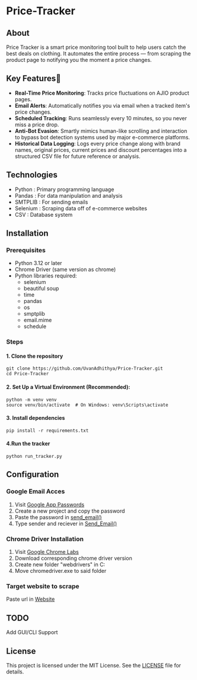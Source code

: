 # Price-Tracker
## About
Price Tracker is a smart price monitoring tool built to help users catch the best deals on clothing. It automates the entire process — from scraping the product page to notifying you the moment a price changes.
## Key Features🔧
- **Real-Time Price Monitoring**: Tracks price fluctuations on AJIO product pages.
- **Email Alerts**: Automatically notifies you via email when a tracked item's price changes.
- **Scheduled Tracking**: Runs seamlessly every 10 minutes, so you never miss a price drop.
- **Anti-Bot Evasion**: Smartly mimics human-like scrolling and interaction to bypass bot detection systems used by major e-commerce platforms.
- **Historical Data Logging**: Logs every price change along with brand names, original prices, current prices and discount percentages into a structured CSV file for future reference or analysis.
## Technologies
- Python : Primary programming language
- Pandas : For data manipulation and analysis
- SMTPLIB : For sending emails
- Selenium : Scraping data off of e-commerce websites
- CSV : Database system
## Installation
### Prerequisites
- Python 3.12 or later
- Chrome Driver (same version as chrome)
- Python libraries required:
  - selenium
  - beautiful soup
  - time
  - pandas
  - os
  - smptplib
  - email.mime
  - schedule
### Steps
#### **1. Clone the repository**
```
git clone https://github.com/UvanAdhithya/Price-Tracker.git
cd Price-Tracker
```
#### 2. Set Up a Virtual Environment (Recommended):
```
python -m venv venv
source venv/bin/activate  # On Windows: venv\Scripts\activate
```
#### 3. Install dependencies
```
pip install -r requirements.txt
```
#### 4.Run the tracker
```
python run_tracker.py
```
## Configuration
### Google Email Acces
1. Visit [Google App Passwords](https://myaccount.google.com/apppasswords)
2. Create a new project and copy the password
3. Paste the password in [send_email()](https://github.com/UvanAdhithya/Price-Tracker/blob/ed23d8af892f369791279c082a53b131c2045010/PriceTracker.py#L163)
4. Type sender and reciever in [Send_Email()](https://github.com/UvanAdhithya/Price-Tracker/blob/ed23d8af892f369791279c082a53b131c2045010/PriceTracker.py#L163)
### Chrome Driver Installation
1. Visit [Google Chrome Labs](https://googlechromelabs.github.io/chrome-for-testing/)
2. Download corresponding chrome driver version
3. Create new folder "webdrivers" in C:
4. Move chromedriver.exe to said folder
### Target website to scrape
Paste url in [Website](https://github.com/UvanAdhithya/Price-Tracker/blob/ed23d8af892f369791279c082a53b131c2045010/PriceTracker.py#L187)
## TODO
Add GUI/CLI Support
## License
This project is licensed under the MIT License. See the [LICENSE](LICENSE) file for details.

